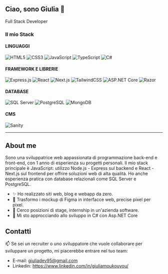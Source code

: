 ## Ciao, sono Giulia 👋
Full Stack Developer

### **Il mio Stack**

#### **LINGUAGGI**
![HTML5](https://img.shields.io/badge/HTML5-E34F26?style=for-the-badge&logo=html5&logoColor=white)
![CSS3](https://img.shields.io/badge/CSS3-1572B6?style=for-the-badge&logo=css3&logoColor=white)
![JavaScript](https://img.shields.io/badge/JavaScript-323330?style=for-the-badge&logo=javascript&logoColor=F7DF1E)
![TypeScript](https://img.shields.io/badge/TypeScript-007ACC?style=for-the-badge&logo=typescript&logoColor=white)
![C#](https://img.shields.io/badge/C%23-239120?style=for-the-badge&logo=c-sharp&logoColor=white)

#### **FRAMEWORK E LIBRERIE**
![Express.js](https://img.shields.io/badge/Express.js-404D59?style=for-the-badge)
![React](https://img.shields.io/badge/React-20232A?style=for-the-badge&logo=react&logoColor=61DAFB)
![Next.js](https://img.shields.io/badge/Next.js-000000?style=for-the-badge&logo=next.js&logoColor=white)
![TailwindCSS](https://img.shields.io/badge/Tailwind_CSS-38B2AC?style=for-the-badge&logo=tailwind-css&logoColor=white)
![ASP.NET Core](https://img.shields.io/badge/ASP.NET%20Core-512BD4?style=for-the-badge&logo=dotnet&logoColor=white)
![Razor](https://img.shields.io/badge/Razor-512BD4?style=for-the-badge&logo=dotnet&logoColor=white)

#### **DATABASE**
![SQL Server](https://img.shields.io/badge/SQL%20Server-CC2927?style=for-the-badge&logo=microsoftsqlserver&logoColor=white)
![PostgreSQL](https://img.shields.io/badge/PostgreSQL-316192?style=for-the-badge&logo=postgresql&logoColor=white)
![MongoDB](https://img.shields.io/badge/MongoDB-4EA94B?style=for-the-badge&logo=mongodb&logoColor=white)

#### **CMS**
![Sanity](https://img.shields.io/badge/Sanity-FF3E00?style=for-the-badge&logo=sanity&logoColor=white)

---

## About me
Sono una sviluppatrice web appassionata di programmazione back-end e front-end, con 1 anno di esperienza su progetti personali.
Il mio stack principale è JavaScript: utilizzo Node.js - Express sul backend e React - Next.js sul frontend per offrire soluzioni web di alta qualità.
Ho anche esperienza pratica con database relazionali come SQL Server e PostgreSQL.

- ✨ Ho realizzato siti web, blog e webapp da zero.
- 🎨 Trasformo i mockup di Figma in interfacce web, precise pixel per pixel.
- 🤝 Cerco posizioni di stage, internship in un'azienda software.
- 📍 Mi sto approcciando allo sviluppo in C# con Asp.NET Core



## Contatti
 📫 Se sei un recruiter o uno sviluppatore che vuole collaborare per sviluppare un progetto, mi piacerebbe entrare nel tuo team: 
 - E-mail: giuliadev95@gmail.com
-  Linkedin: https://www.linkedin.com/in/giuliamoukouyou/
  

